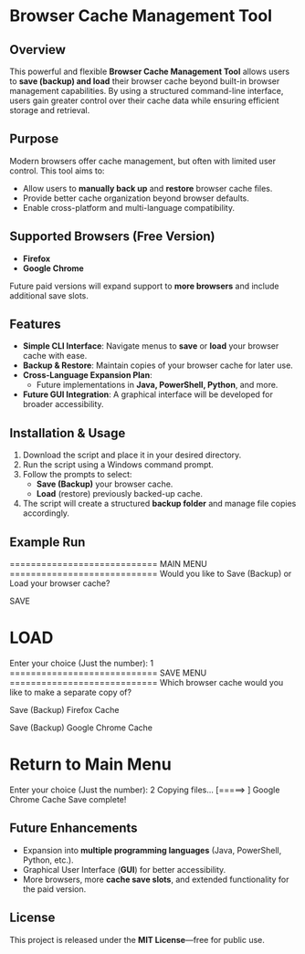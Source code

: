 # Browser Cache Management Tool

## Overview
This powerful and flexible **Browser Cache Management Tool** allows users to **save (backup) and load** their browser cache beyond built-in browser management capabilities. By using a structured command-line interface, users gain greater control over their cache data while ensuring efficient storage and retrieval.

## Purpose
Modern browsers offer cache management, but often with limited user control. This tool aims to:
- Allow users to **manually back up** and **restore** browser cache files.
- Provide better cache organization beyond browser defaults.
- Enable cross-platform and multi-language compatibility.

## Supported Browsers (Free Version)
- **Firefox**
- **Google Chrome**

Future paid versions will expand support to **more browsers** and include additional save slots.

## Features
- **Simple CLI Interface**: Navigate menus to **save** or **load** your browser cache with ease.
- **Backup & Restore**: Maintain copies of your browser cache for later use.
- **Cross-Language Expansion Plan**:
  - Future implementations in **Java, PowerShell, Python**, and more.
- **Future GUI Integration**: A graphical interface will be developed for broader accessibility.

## Installation & Usage
1. Download the script and place it in your desired directory.
2. Run the script using a Windows command prompt.
3. Follow the prompts to select:
   - **Save (Backup)** your browser cache.
   - **Load** (restore) previously backed-up cache.
4. The script will create a structured **backup folder** and manage file copies accordingly.

## Example Run
============================ MAIN MENU ============================ 
Would you like to Save (Backup) or Load your browser cache?

SAVE

LOAD
============================ 
Enter your choice (Just the number): 1 
============================ SAVE MENU ============================ 
Which browser cache would you like to make a separate copy of?

Save (Backup) Firefox Cache

Save (Backup) Google Chrome Cache

Return to Main Menu 
============================ 
Enter your choice (Just the number): 2 
Copying files... [=====> ] Google Chrome Cache Save complete!


## Future Enhancements
- Expansion into **multiple programming languages** (Java, PowerShell, Python, etc.).
- Graphical User Interface (**GUI**) for better accessibility.
- More browsers, more **cache save slots**, and extended functionality for the paid version.

## License
This project is released under the **MIT License**—free for public use.


